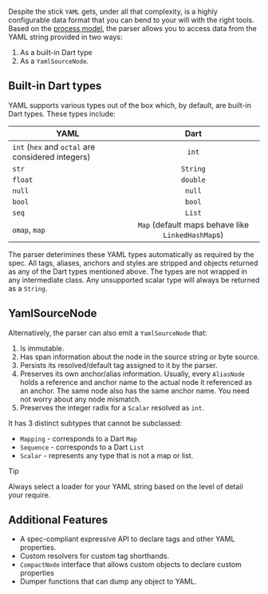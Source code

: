 Despite the stick `YAML` gets, under all that complexity, is a highly configurable data format that you can bend to your will with the right tools. Based on the [process model][process_model_url], the parser allows you to access data from the YAML string provided in two ways:

1. As a built-in Dart type
2. As a `YamlSourceNode`.

## Built-in Dart types

YAML supports various types out of the box which, by default, are built-in Dart types. These types include:

| YAML                                              | Dart                                                |
|---------------------------------------------------|:---------------------------------------------------:|
| `int` (`hex` and `octal` are considered integers) | `int`                                               |
| `str`                                             | `String`                                            |
| `float`                                           | `double`                                            |
| `null`                                            | `null`                                              |
| `bool`                                            | `bool`                                              |
| `seq`                                             | `List`                                              |
| `omap`, `map`                                     | `Map` (default maps behave like `LinkedHashMap`s)   |

The parser deterimines these YAML types automatically as required by the spec. All tags, aliases, anchors and styles are stripped and objects returned as any of the Dart types mentioned above. The types are not wrapped in any intermediate class. Any unsupported scalar type will always be returned as a `String`.

## YamlSourceNode

Alternatively, the parser can also emit a `YamlSourceNode` that:

1. Is immutable.
1. Has span information about the node in the source string or byte source.
2. Persists its resolved/default tag assigned to it by the parser.
3. Preserves its own anchor/alias information. Usually, every `AliasNode` holds a reference and anchor name to the actual node it referenced as an anchor. The same node also has the same anchor name. You need not worry about any node mismatch.
4. Preserves the integer radix for a `Scalar` resolved as `int`.

It has 3 distinct subtypes that cannot be subclassed:

- `Mapping` - corresponds to a Dart `Map`
- `Sequence` - corresponds to a Dart `List`
- `Scalar` - represents any type that is not a map or list.

> [!TIP]
> Always select a loader for your YAML string based on the level of detail your require.

## Additional Features

- A spec-compliant expressive API to declare tags and other YAML properties.
- Custom resolvers for custom tag shorthands.
- `CompactNode` interface that allows custom objects to declare custom properties
- Dumper functions that can dump any object to YAML.

[shorthand_url]: https://yaml.org/spec/1.2.2/#69-node-properties:~:text=tag%20starting%0A%20%20with%20%27!%27.-,Tag%20Shorthands,-A%20tag%20shorthand
[process_model_url]: https://yaml.org/spec/1.2.2/#31-processes
